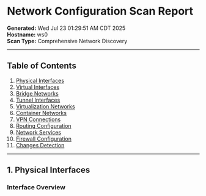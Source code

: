 # Network Configuration Scan Report

**Generated:** Wed Jul 23 01:29:51 AM CDT 2025  
**Hostname:** ws0  
**Scan Type:** Comprehensive Network Discovery

---

## Table of Contents

1. [Physical Interfaces](#1-physical-interfaces)
2. [Virtual Interfaces](#2-virtual-interfaces)
3. [Bridge Networks](#3-bridge-networks)
4. [Tunnel Interfaces](#4-tunnel-interfaces)
5. [Virtualization Networks](#5-virtualization-networks)
6. [Container Networks](#6-container-networks)
7. [VPN Connections](#7-vpn-connections)
8. [Routing Configuration](#8-routing-configuration)
9. [Network Services](#9-network-services)
10. [Firewall Configuration](#10-firewall-configuration)
11. [Changes Detection](#11-changes-detection)

---


## 1. Physical Interfaces

### Interface Overview
```
